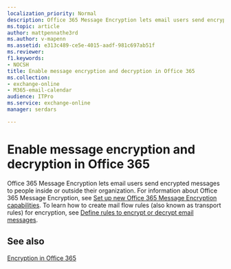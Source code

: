 ```yaml
---
localization_priority: Normal
description: Office 365 Message Encryption lets email users send encrypted messages to people inside or outside their organization.
ms.topic: article
author: mattpennathe3rd
ms.author: v-mapenn
ms.assetid: e313c489-ce5e-4015-aadf-981c697ab51f
ms.reviewer: 
f1.keywords:
- NOCSH
title: Enable message encryption and decryption in Office 365
ms.collection: 
- exchange-online
- M365-email-calendar
audience: ITPro
ms.service: exchange-online
manager: serdars

---
```


# Enable message encryption and decryption in Office 365

Office 365 Message Encryption lets email users send encrypted messages to people inside or outside their organization. For information about Office 365 Message Encryption, see [Set up new Office 365 Message Encryption capabilities](https://support.office.com/article/7ff0c040-b25c-4378-9904-b1b50210d00e). To learn how to create mail flow rules (also known as transport rules) for encryption, see [Define rules to encrypt or decrypt email messages](https://go.microsoft.com/fwlink/p/?LinkID=402846).

## See also

[Encryption in Office 365](https://go.microsoft.com/fwlink/p/?LinkID=392525)
